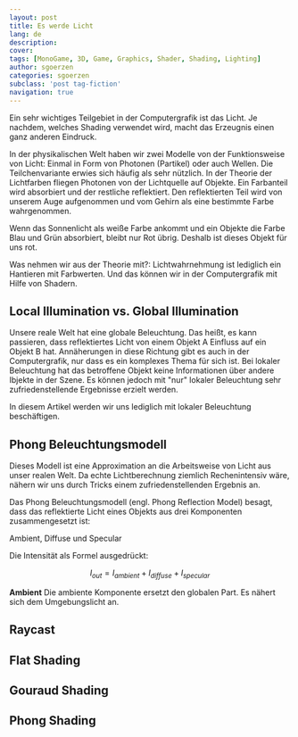 ```yaml
---
layout: post
title: Es werde Licht
lang: de
description: 
cover: 
tags: [MonoGame, 3D, Game, Graphics, Shader, Shading, Lighting]
author: sgoerzen
categories: sgoerzen
subclass: 'post tag-fiction'
navigation: true
---
```


Ein sehr wichtiges Teilgebiet in der Computergrafik ist das Licht. Je nachdem, welches Shading verwendet wird, macht das Erzeugnis einen ganz anderen Eindruck.

In der physikalischen Welt haben wir zwei Modelle von der Funktionsweise von Licht: Einmal in Form von Photonen (Partikel) oder auch Wellen. Die Teilchenvariante erwies sich häufig als sehr nützlich. In der Theorie der Lichtfarben fliegen Photonen von der Lichtquelle auf Objekte. Ein Farbanteil wird absorbiert und der restliche reflektiert. Den reflektierten Teil wird von unserem Auge aufgenommen und vom Gehirn als eine bestimmte Farbe wahrgenommen.

Wenn das Sonnenlicht als weiße Farbe ankommt und ein Objekte die Farbe Blau und Grün absorbiert, bleibt nur Rot übrig. Deshalb ist dieses Objekt für uns rot.

Was nehmen wir aus der Theorie mit?: Lichtwahrnehmung ist lediglich ein Hantieren mit Farbwerten. Und das können wir in der Computergrafik mit Hilfe von Shadern.

## Local Illumination vs. Global Illumination
Unsere reale Welt hat eine globale Beleuchtung. Das heißt, es kann passieren, dass reflektiertes Licht von einem Objekt A Einfluss auf ein Objekt B hat. Annäherungen in diese Richtung gibt es auch in der Computergrafik, nur dass es ein komplexes Thema für sich ist. Bei lokaler Beleuchtung hat das betroffene Objekt keine Informationen über andere Ibjekte in der Szene. Es können jedoch mit "nur" lokaler Beleuchtung sehr zufriedenstellende Ergebnisse erzielt werden.

In diesem Artikel werden wir uns lediglich mit lokaler Beleuchtung beschäftigen.

## Phong Beleuchtungsmodell
Dieses Modell ist eine Approximation an die Arbeitsweise von Licht aus unser realen Welt. Da echte Lichtberechnung ziemlich Rechenintensiv wäre, nähern wir uns durch Tricks einem zufriedenstellenden Ergebnis an.

Das Phong Beleuchtungsmodell (engl. Phong Reflection Model) besagt, dass das reflektierte Licht eines Objekts aus drei Komponenten zusammengesetzt ist:

Ambient, Diffuse und Specular

Die Intensität als Formel ausgedrückt:

$$I_{out}=I_{ambient}+I_{diffuse}+I_{specular}$$

**Ambient**
Die ambiente Komponente ersetzt den globalen Part. Es nähert sich dem Umgebungslicht an.

## Raycast

## Flat Shading

## Gouraud Shading

## Phong Shading
